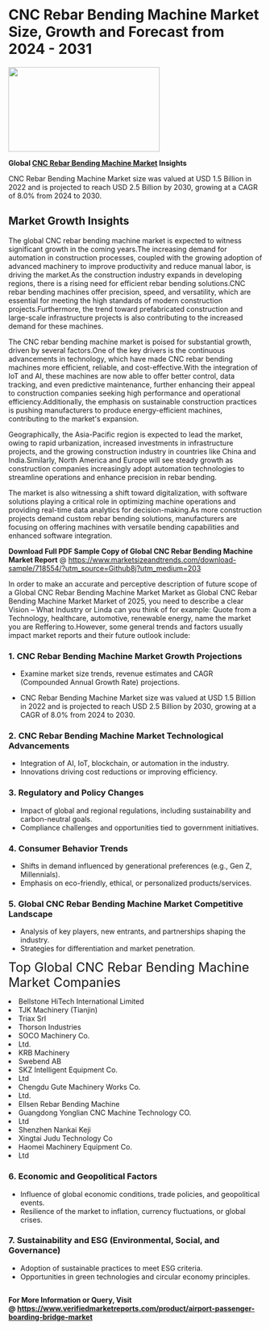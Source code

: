 <H1>CNC Rebar Bending Machine Market Size, Growth and Forecast from 2024 - 2031</H1><img class="aligncenter size-medium wp-image-584254" src="https://thirdeyenews.in/wp-content/uploads/2024/09/Global-Market-Research-300x168.jpeg" alt="" width="300" height="168" /><p><strong>Global&nbsp;<a href="https://www.marketsizeandtrends.com/download-sample/718554/?utm_source=Github8j?utm_medium=203">CNC Rebar Bending Machine Market</a> Insights</strong></p><p>CNC Rebar Bending Machine Market size was valued at USD 1.5 Billion in 2022 and is projected to reach USD 2.5 Billion by 2030, growing at a CAGR of 8.0% from 2024 to 2030.</p><p><h2>Market Growth Insights</h2> <p>The global CNC rebar bending machine market is expected to witness significant growth in the coming years.The increasing demand for automation in construction processes, coupled with the growing adoption of advanced machinery to improve productivity and reduce manual labor, is driving the market.As the construction industry expands in developing regions, there is a rising need for efficient rebar bending solutions.CNC rebar bending machines offer precision, speed, and versatility, which are essential for meeting the high standards of modern construction projects.Furthermore, the trend toward prefabricated construction and large-scale infrastructure projects is also contributing to the increased demand for these machines.</p> <p>The CNC rebar bending machine market is poised for substantial growth, driven by several factors.One of the key drivers is the continuous advancements in technology, which have made CNC rebar bending machines more efficient, reliable, and cost-effective.With the integration of IoT and AI, these machines are now able to offer better control, data tracking, and even predictive maintenance, further enhancing their appeal to construction companies seeking high performance and operational efficiency.Additionally, the emphasis on sustainable construction practices is pushing manufacturers to produce energy-efficient machines, contributing to the market's expansion.</p> <p>Geographically, the Asia-Pacific region is expected to lead the market, owing to rapid urbanization, increased investments in infrastructure projects, and the growing construction industry in countries like China and India.Similarly, North America and Europe will see steady growth as construction companies increasingly adopt automation technologies to streamline operations and enhance precision in rebar bending.</p> <p>The market is also witnessing a shift toward digitalization, with software solutions playing a critical role in optimizing machine operations and providing real-time data analytics for decision-making.As more construction projects demand custom rebar bending solutions, manufacturers are focusing on offering machines with versatile bending capabilities and enhanced software integration.</p> <p><span class=""><strong>Download Full PDF Sample Copy of Global CNC Rebar Bending Machine Market Report</strong> @ <a href="https://www.marketsizeandtrends.com/download-sample/718554/?utm_source=Github8j?utm_medium=203" target="_blank">https://www.marketsizeandtrends.com/download-sample/718554/?utm_source=Github8j?utm_medium=203</a></span></p><p>In order to make an accurate and perceptive description of future scope of a Global&nbsp;CNC Rebar Bending Machine Market Market as Global&nbsp;CNC Rebar Bending Machine Market Market of 2025, you need to describe a clear Vision &ndash; What Industry or Linda can you think of for example: Quote from a Technology, healthcare, automotive, renewable energy, name the market you are Reffering to.However, some general trends and factors usually impact market reports and their future outlook include:</p><h3>1.&nbsp;<strong>CNC Rebar Bending Machine Market Growth Projections</strong></h3><ul><li>Examine market size trends, revenue estimates and CAGR (Compounded Annual Growth Rate) projections.</li><li><p>CNC Rebar Bending Machine Market size was valued at USD 1.5 Billion in 2022 and is projected to reach USD 2.5 Billion by 2030, growing at a CAGR of 8.0% from 2024 to 2030.</p></li></ul><h3>2.&nbsp;<strong>CNC Rebar Bending Machine Market Technological Advancements</strong></h3><ul><li>Integration of AI, IoT, blockchain, or automation in the industry.</li><li>Innovations driving cost reductions or improving efficiency.</li></ul><h3>3.&nbsp;<strong>Regulatory and Policy Changes</strong></h3><ul><li>Impact of global and regional regulations, including sustainability and carbon-neutral goals.</li><li>Compliance challenges and opportunities tied to government initiatives.</li></ul><h3>4.&nbsp;<strong>Consumer Behavior Trends</strong></h3><ul><li>Shifts in demand influenced by generational preferences (e.g., Gen Z, Millennials).</li><li>Emphasis on eco-friendly, ethical, or personalized products/services.</li></ul><h3>5.&nbsp;<strong>Global CNC Rebar Bending Machine Market Competitive Landscape</strong></h3><ul><li>Analysis of key players, new entrants, and partnerships shaping the industry.</li><li>Strategies for differentiation and market penetration.</li></ul><p data-pm-slice="1 1 []"><span style="color: inherit; font-family: inherit; font-size: 25px;">Top Global CNC Rebar Bending Machine Market Companies</span></p><div class="" data-test-id=""><p><li>Bellstone HiTech International Limited</li><li> TJK Machinery (Tianjin)</li><li> Triax Srl</li><li> Thorson Industries</li><li> SOCO Machinery Co.</li><li> Ltd.</li><li> KRB Machinery</li><li> Swebend AB</li><li> SKZ Intelligent Equipment Co.</li><li>Ltd</li><li> Chengdu Gute Machinery Works Co.</li><li> Ltd.</li><li> Ellsen Rebar Bending Machine</li><li> Guangdong Yonglian CNC Machine Technology CO.</li><li> Ltd</li><li> Shenzhen Nankai Keji</li><li> Xingtai Judu Technology Co</li><li> Haomei Machinery Equipment Co.</li><li>Ltd</li></p></div><h3>6.&nbsp;<strong>Economic and Geopolitical Factors</strong></h3><ul><li>Influence of global economic conditions, trade policies, and geopolitical events.</li><li>Resilience of the market to inflation, currency fluctuations, or global crises.</li></ul><h3>7.&nbsp;<strong>Sustainability and ESG (Environmental, Social, and Governance)</strong></h3><ul><li>Adoption of sustainable practices to meet ESG criteria.</li><li>Opportunities in green technologies and circular economy principles.</li></ul><h2><strong style="font-size: 14px;">For More Information or Query, Visit @&nbsp;</strong><a style="background-color: #ffffff; font-size: 14px;" href="https://www.marketsizeandtrends.com/report/cnc-rebar-bending-machine-market/" target="_blank">https://www.verifiedmarketreports.com/product/airport-passenger-boarding-bridge-market</a></h2>